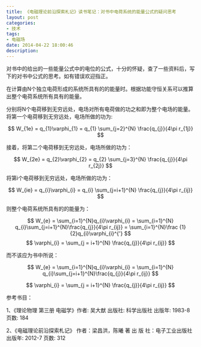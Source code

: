 ```yaml
---
title: 《电磁理论前沿探索札记》读书笔记：对书中电荷系统的能量公式的疑问思考
layout: post
categories: 
- 技术
tags:
- 电磁场
date: 2014-04-22 18:00:46
description:
---
```


对书中的给出的一些能量公式中的电位的公式，十分的怀疑，查了一些资料后，写下的对书中公式的思考。如有错误欢迎指正。

在计算由N个独立电荷形成的系统所具有的的能量时。根据功能守恒关系可以推算出整个电荷系统所有具有的能量。

分别将N个电荷移到无穷远处，电场对所有电荷做的功之和即为整个电场的能量。将第一个电荷移到无穷远处，电场所做的功为:

$$
W_{1e} = q_{1}\varphi_{1} = q_{1} \sum_{j=2}^{N} \frac{q_{j}}{4\pi r_{1j}}
$$

接着，将第二个电荷移到无穷远处，电场所做的功为：

$$
W_{2e} = q_{2}\varphi_{2} = q_{2} \sum_{j=3}^{N} \frac{q_{j}}{4\pi r_{2j}}
$$

将第i个电荷移到无穷远处，电场所做的功为：

$$
W_{ie} = q_{i}\varphi_{i} = q_{i} \sum_{j=i+1}^{N} \frac{q_{j}}{4\pi r_{ij}}
$$

则整个电荷系统所具有的的能量为：

$$
W_{e} = \sum_{i=1}^{N}q_{i}\varphi_{i} = \sum_{i=1}^{N} q_{i}\sum_{j=i+1}^{N}\frac{q_{j}}{4\pi r_{ij}} = \sum_{i=1}^{N}\frac {1}{2}q_{i}\varphi_{i}^{'}
$$
$$
\varphi_{i} = \sum_{j = i+1}^{N} \frac{q_{j}}{4\pi r_{ij}}
$$

而不该应为书中所说：

$$
W_{e} = \sum_{i=1}^{N}q_{i}\varphi_{i} = \sum_{i=1}^{N} q_{i}\sum_{j=i+1}^{N}\frac{q_{j}}{4\pi r_{ij}}
$$

$$
\varphi_{i} = \sum_{j = i+1}^{N} \frac{q_{j}}{4\pi r_{ij}}
$$

参考书目：

1、《理论物理 第三册 电磁学》作者: 吴大猷 出版社: 科学出版社 出版年: 1983-8 页数: 184

2、《电磁理论前沿探索札记》 作者：梁昌洪，陈曦 著 出 版 社：电子工业出版社 出版年: 2012-7 页数: 312
